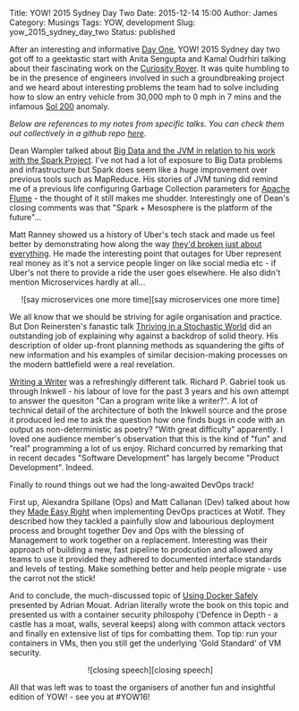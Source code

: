 Title: YOW! 2015 Sydney Day Two 
Date: 2015-12-14 15:00
Author: James 
Category: Musings 
Tags: YOW, development
Slug: yow_2015_sydney_day_two
Status: published

After an interesting and informative [Day One][yow 2015 day one], YOW! 2015 Sydney day two got off to a geektastic start with Anita Sengupta and Kamal Oudrhiri talking about their fascinating work on the [Curiosity Rover][Curiosity Rover]. It was quite humbling to be in the presence of engineers involved in such a groundbreaking project and we heard about interesting problems the team had to solve including how to slow an entry vehicle from 30,000 mph to 0 mph in 7 mins and the infamous [Sol 200][Sol 200] anomaly.

<!--more-->

_Below are references to my notes from specific talks. You can check them out collectively in a github repo [here][notes]._

Dean Wampler talked about [Big Data and the JVM in relation to his work with the Spark Project][Scala and the JVM as a Big Data Platform: Lessons from the Spark Project]. I've not had a lot of exposure to Big Data problems and infrastructure but Spark does seem like a huge improvement over previous tools such as MapReduce. His stories of JVM tuning did remind me of a previous life configuring Garbage Collection parameters for [Apache Flume][flume example plugins] - the thought of it still makes me shudder. Interestingly one of Dean's closing comments was that "Spark + Mesosphere is the platform of the future"...

Matt Ranney showed us a history of Uber's tech stack and made us feel better by demonstrating how along the way [they'd broken just about everything][Desiging for Failure: Scaling Uber's Backend by Breaking Everything]. He made the interesting point that outages for Uber represent real money as it's not a service people linger on like social media etc - if Uber's not there to provide a ride the user goes elsewhere. He also didn't mention Microservices hardly at all...

<center>![say microservices one more time][say microservices one more time]</center>

We all know that we should be striving for agile organisation and practice. But Don Reinersten's fanastic talk [Thriving in a Stochastic World][Thriving in a Stochastic World] did an outstanding job of explaining why against a backdrop of solid theory. His description of older up-front planning methods as squandering the gifts of new information and his examples of similar decision-making processes on the modern battlefield were a real revelation. 

[Writing a Writer][Writing a Writer] was a refreshingly different talk. Richard P. Gabriel took us through Inkwell - his labour of love for the past 3 years and his own attempt to answer the quesiton "Can a program write like a writer?". A lot of technical detail of the architecture of both the Inkwell source and the prose it produced led me to ask the question how one finds bugs in code with an output as non-deterministic as poetry? "With great difficulty" apparently. I loved one audience member's observation that this is the kind of "fun" and "real" programming a lot of us enjoy. Richard concurred by remarking that in recent decades "Software Development" has largely become "Product Development". Indeed.

Finally to round things out we had the long-awaited DevOps track!

First up, Alexandra Spillane (Ops) and Matt Callanan (Dev) talked about how they [Made Easy Right][DevOps at Wotif - Making Easy Right] when implementing DevOps practices at Wotif. They described how they tackled a painfully slow and labourious deployment process and brought together Dev and Ops with the blessing of Management to work together on a replacement. Interesting was their approach of building a new, fast pipeline to prodcution and allowed any teams to use it provided they adhered to documented interface standards and levels of testing. Make something better and help people migrate - use the carrot not the stick!

And to conclude, the much-discussed topic of [Using Docker Safely][Using Docker Safely] presented by Adrian Mouat. Adrian literally wrote the book on this topic and presented us with a container security philospohy ('Defence in Depth - a castle has a moat, walls, several keeps) along with common attack vectors and finally en extensive list of tips for combatting them. Top tip: run your containers in VMs, then you still get the underlying 'Gold Standard' of VM security.

<center>![closing speech][closing speech]</center>

All that was left was to toast the organisers of another fun and insightful edition of YOW! - see you at #YOW16!

[yow 2015 day one]: /yow_2015_sydney_day_one
[notes]:https://github.com/amorphic/yow_2015
[Engineering and Exploring the Red Planet]: https://github.com/amorphic/yow_2015/blob/master/engineering_and_exploring_the_red_planet.md
[Scala and the JVM as a Big Data Platform: Lessons from the Spark Project]: https://github.com/amorphic/yow_2015/blob/master/lessons_from_the_spark_project.md
[Desiging for Failure: Scaling Uber's Backend by Breaking Everything]: https://github.com/amorphic/yow_2015/blob/master/scaling_uber_by_breaking_everything.md
[Thriving in a Stochastic World]: https://github.com/amorphic/yow_2015/blob/master/thriving_in_a_stochastic_world.md
[Writing a Writer]: https://github.com/amorphic/yow_2015/blob/master/writing_a_writer.md
[DevOps at Wotif - Making Easy Right]: https://github.com/amorphic/yow_2015/blob/master/devops_at_wotif.md
[Using Docker Safely]: https://github.com/amorphic/yow_2015/blob/master/using_docker_safely.md
[Curiosity Rover]: http://mars.nasa.gov/msl/
[Sol 200]: http://llis.nasa.gov/lesson/11201 
[flume example plugins]: /installing-flume-0-9-4-example-plugins
[say microservices one more time]: https://farm6.staticflickr.com/5718/23736946965_e2c9425f67_z.jpg 
[closing speech]: https://farm6.staticflickr.com/5676/23629304412_81056eb80a_z.jpg 

